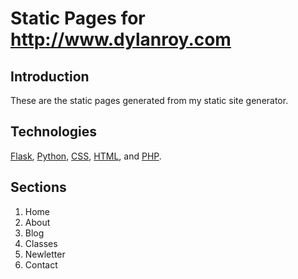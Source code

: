 Static Pages for http://www.dylanroy.com
========
## Introduction
These are the static pages generated from my static site generator.

## Technologies
[Flask](http://flask.pocoo.org/), 
[Python](http://www.python.org/), 
[CSS](http://www.w3.org/Style/CSS/Overview.en.html), 
[HTML](http://www.w3.org/TR/html5/), and 
[PHP](http://www.php.net/).

## Sections
1. Home
2. About
3. Blog
4. Classes
5. Newletter
5. Contact

